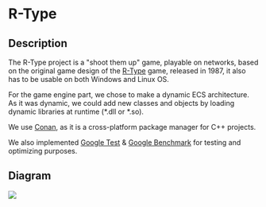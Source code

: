 # R-Type

## Description

The R-Type project is a "shoot them up" game, playable on networks, based on the original game design of the [R-Type] game, released in 1987, it also has to be usable on both Windows and Linux OS.

For the game engine part, we chose to make a dynamic ECS architecture. As it was dynamic, we could add new classes and objects by loading dynamic libraries at runtime (*.dll or *.so).

We use [Conan], as it is a cross-platform package manager for C++ projects.

We also implemented [Google Test] & [Google Benchmark] for testing and optimizing purposes.

## Diagram

<image src="https://github.com/kevinpruvost/kevinpruvost_epitech/blob/master/ThirdYear/R-type/doc/R-Type%20UML%20Class%20Diagram%20.png">

[Google Test]: https://github.com/google/googletest
[Google Benchmark]: https://github.com/google/benchmark
[R-Type]: https://fr.wikipedia.org/wiki/R-Type
[Conan]: https://conan.io/
